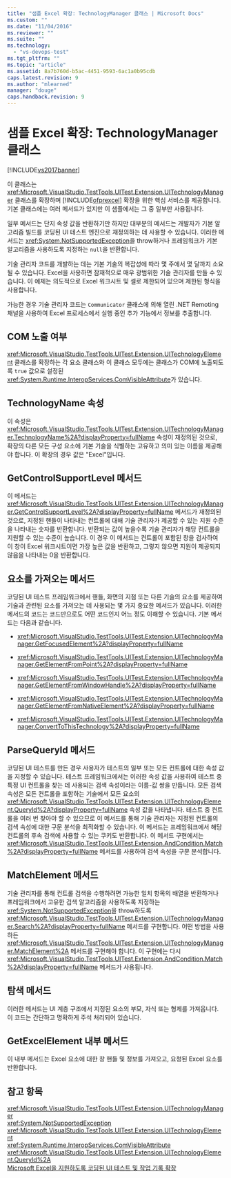 ```yaml
---
title: "샘플 Excel 확장: TechnologyManager 클래스 | Microsoft Docs"
ms.custom: ""
ms.date: "11/04/2016"
ms.reviewer: ""
ms.suite: ""
ms.technology: 
  - "vs-devops-test"
ms.tgt_pltfrm: ""
ms.topic: "article"
ms.assetid: 8a7b760d-b5ac-4451-9593-6ac1a0b95cdb
caps.latest.revision: 9
ms.author: "mlearned"
manager: "douge"
caps.handback.revision: 9
---
```

# 샘플 Excel 확장: TechnologyManager 클래스
[!INCLUDE[vs2017banner](../code-quality/includes/vs2017banner.md)]

이 클래스는 <xref:Microsoft.VisualStudio.TestTools.UITest.Extension.UITechnologyManager> 클래스를 확장하며 [!INCLUDE[ofprexcel](../test/includes/ofprexcel_md.md)] 확장을 위한 핵심 서비스를 제공합니다.  기본 클래스에는 여러 메서드가 있지만 이 샘플에서는 그 중 일부만 사용됩니다.  
  
 일부 메서드는 단지 속성 값을 반환하기만 하지만  대부분의 메서드는 개발자가 기본 알고리즘 빌드를 코딩된 UI 테스트 엔진으로 재정의하는 데 사용할 수 있습니다.  이러한 메서드는 <xref:System.NotSupportedException>을 throw하거나 프레임워크가 기본 알고리즘을 사용하도록 지정하는 `null`을 반환합니다.  
  
 기술 관리자 코드를 개발하는 데는 기본 기술의 복잡성에 따라 몇 주에서 몇 달까지 소요될 수 있습니다.  Excel을 사용하면 잠재적으로 매우 광범위한 기술 관리자를 만들 수 있습니다.  이 예제는 의도적으로 Excel 워크시트 및 셀로 제한되어 있으며 제한된 형식을 사용합니다.  
  
 가능한 경우 기술 관리자 코드는 `Communicator` 클래스에 의해 열린 .NET Remoting 채널을 사용하여 Excel 프로세스에서 실행 중인 추가 기능에서 정보를 추출합니다.  
  
## COM 노출 여부  
 <xref:Microsoft.VisualStudio.TestTools.UITest.Extension.UITechnologyElement> 클래스를 확장하는 각 요소 클래스와 이 클래스 모두에는 클래스가 COM에 노출되도록 `true` 값으로 설정된 <xref:System.Runtime.InteropServices.ComVisibleAttribute>가 있습니다.  
  
## TechnologyName 속성  
 이 속성은 <xref:Microsoft.VisualStudio.TestTools.UITest.Extension.UITechnologyManager.TechnologyName%2A?displayProperty=fullName> 속성이 재정의된 것으로, 확장의 다른 모든 구성 요소에 기본 기술을 식별하는 고유하고 의미 있는 이름을 제공해야 합니다.  이 확장의 경우 값은 "Excel"입니다.  
  
## GetControlSupportLevel 메서드  
 이 메서드는 <xref:Microsoft.VisualStudio.TestTools.UITest.Extension.UITechnologyManager.GetControlSupportLevel%2A?displayProperty=fullName> 메서드가 재정의된 것으로, 지정된 핸들이 나타내는 컨트롤에 대해 기술 관리자가 제공할 수 있는 지원 수준을 나타내는 숫자를 반환합니다.  반환되는 값이 높을수록 기술 관리자가 해당 컨트롤을 지원할 수 있는 수준이 높습니다.  이 경우 이 메서드는 컨트롤이 포함된 창을 검사하여 이 창이 Excel 워크시트이면 가장 높은 값을 반환하고, 그렇지 않으면 지원이 제공되지 않음을 나타내는 0을 반환합니다.  
  
## 요소를 가져오는 메서드  
 코딩된 UI 테스트 프레임워크에서 핸들, 화면의 지점 또는 다른 기술의 요소를 제공하여 기술과 관련된 요소를 가져오는 데 사용되는 몇 가지 중요한 메서드가 있습니다.  이러한 메서드의 코드는 코드만으로도 어떤 코드인지 어느 정도 이해할 수 있습니다.  기본 메서드는 다음과 같습니다.  
  
-   <xref:Microsoft.VisualStudio.TestTools.UITest.Extension.UITechnologyManager.GetFocusedElement%2A?displayProperty=fullName>  
  
-   <xref:Microsoft.VisualStudio.TestTools.UITest.Extension.UITechnologyManager.GetElementFromPoint%2A?displayProperty=fullName>  
  
-   <xref:Microsoft.VisualStudio.TestTools.UITest.Extension.UITechnologyManager.GetElementFromWindowHandle%2A?displayProperty=fullName>  
  
-   <xref:Microsoft.VisualStudio.TestTools.UITest.Extension.UITechnologyManager.GetElementFromNativeElement%2A?displayProperty=fullName>  
  
-   <xref:Microsoft.VisualStudio.TestTools.UITest.Extension.UITechnologyManager.ConvertToThisTechnology%2A?displayProperty=fullName>  
  
## ParseQueryId 메서드  
 코딩된 UI 테스트를 만든 경우 사용자가 테스트의 일부 또는 모든 컨트롤에 대한 속성 값을 지정할 수 있습니다.  테스트 프레임워크에서는 이러한 속성 값을 사용하여 테스트 중 특정 UI 컨트롤을 찾는 데 사용되는 검색 속성이라는 이름\-값 쌍을 만듭니다.  모든 검색 속성은 모든 컨트롤을 포함하는 기술에서 모든 요소의 <xref:Microsoft.VisualStudio.TestTools.UITest.Extension.UITechnologyElement.QueryId%2A?displayProperty=fullName> 속성 값을 나타냅니다.  테스트 중 컨트롤을 여러 번 찾아야 할 수 있으므로 이 메서드를 통해 기술 관리자는 지정된 컨트롤의 검색 속성에 대한 구문 분석을 최적화할 수 있습니다.  이 메서드는 프레임워크에서 해당 컨트롤의 후속 검색에 사용할 수 있는 쿠키도 반환합니다.  이 메서드 구현에서는 <xref:Microsoft.VisualStudio.TestTools.UITest.Extension.AndCondition.Match%2A?displayProperty=fullName> 메서드를 사용하여 검색 속성을 구문 분석합니다.  
  
## MatchElement 메서드  
 기술 관리자를 통해 컨트롤 검색을 수행하려면 가능한 일치 항목의 배열을 반환하거나 프레임워크에서 고유한 검색 알고리즘을 사용하도록 지정하는 <xref:System.NotSupportedException>을 throw하도록 <xref:Microsoft.VisualStudio.TestTools.UITest.Extension.UITechnologyManager.Search%2A?displayProperty=fullName> 메서드를 구현합니다.  어떤 방법을 사용하든 <xref:Microsoft.VisualStudio.TestTools.UITest.Extension.UITechnologyManager.MatchElement%2A> 메서드를 구현해야 합니다. 이 구현에는 다시 <xref:Microsoft.VisualStudio.TestTools.UITest.Extension.AndCondition.Match%2A?displayProperty=fullName> 메서드가 사용됩니다.  
  
## 탐색 메서드  
 이러한 메서드는 UI 계층 구조에서 지정된 요소의 부모, 자식 또는 형제를 가져옵니다.  이 코드는 간단하고 명확하게 주석 처리되어 있습니다.  
  
## GetExcelElement 내부 메서드  
 이 내부 메서드는 Excel 요소에 대한 창 핸들 및 정보를 가져오고, 요청된 Excel 요소를 반환합니다.  
  
## 참고 항목  
 <xref:Microsoft.VisualStudio.TestTools.UITest.Extension.UITechnologyManager>   
 <xref:System.NotSupportedException>   
 <xref:Microsoft.VisualStudio.TestTools.UITest.Extension.UITechnologyElement>   
 <xref:System.Runtime.InteropServices.ComVisibleAttribute>   
 <xref:Microsoft.VisualStudio.TestTools.UITest.Extension.UITechnologyElement.QueryId%2A>   
 [Microsoft Excel을 지원하도록 코딩된 UI 테스트 및 작업 기록 확장](../test/extending-coded-ui-tests-and-action-recordings-to-support-microsoft-excel.md)